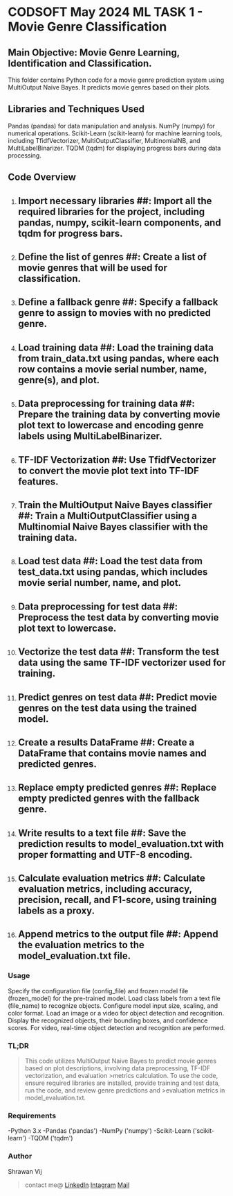 # CODSOFT May 2024 ML TASK 1 - Movie Genre Classification
## Main Objective: Movie Genre Learning, Identification and Classification.
This folder contains Python code for a movie genre prediction system using MultiOutput Naive Bayes. It predicts movie genres based on their plots.

## Libraries and Techniques Used
Pandas (pandas) for data manipulation and analysis.
NumPy (numpy) for numerical operations.
Scikit-Learn (scikit-learn) for machine learning tools, including TfidfVectorizer, MultiOutputClassifier, MultinomialNB, and MultiLabelBinarizer.
TQDM (tqdm) for displaying progress bars during data processing.


## Code Overview
1. ## Import necessary libraries ##: Import all the required libraries for the project, including pandas, numpy, scikit-learn components, and tqdm for progress bars.
2. ## Define the list of genres ##: Create a list of movie genres that will be used for classification.
3. ## Define a fallback genre ##: Specify a fallback genre to assign to movies with no predicted genre.
4. ## Load training data ##: Load the training data from train_data.txt using pandas, where each row contains a movie serial number, name, genre(s), and plot.
5. ## Data preprocessing for training data ##: Prepare the training data by converting movie plot text to lowercase and encoding genre labels using MultiLabelBinarizer.
6. ## TF-IDF Vectorization ##: Use TfidfVectorizer to convert the movie plot text into TF-IDF features.
7. ## Train the MultiOutput Naive Bayes classifier ##: Train a MultiOutputClassifier using a Multinomial Naive Bayes classifier with the training data.
8. ## Load test data ##: Load the test data from test_data.txt using pandas, which includes movie serial number, name, and plot.
9. ## Data preprocessing for test data ##: Preprocess the test data by converting movie plot text to lowercase.
10. ## Vectorize the test data ##: Transform the test data using the same TF-IDF vectorizer used for training.
11. ## Predict genres on test data ##: Predict movie genres on the test data using the trained model.
12. ## Create a results DataFrame ##: Create a DataFrame that contains movie names and predicted genres.
13. ## Replace empty predicted genres ##: Replace empty predicted genres with the fallback genre.
14. ## Write results to a text file ##: Save the prediction results to model_evaluation.txt with proper formatting and UTF-8 encoding.
15. ## Calculate evaluation metrics ##: Calculate evaluation metrics, including accuracy, precision, recall, and F1-score, using training labels as a proxy.
16. ## Append metrics to the output file ##: Append the evaluation metrics to the model_evaluation.txt file.


### Usage
Specify the configuration file (config_file) and frozen model file (frozen_model) for the pre-trained model.
Load class labels from a text file (file_name) to recognize objects.
Configure model input size, scaling, and color format.
Load an image or a video for object detection and recognition.
Display the recognized objects, their bounding boxes, and confidence scores.
For video, real-time object detection and recognition are performed.

### TL;DR
>This code utilizes MultiOutput Naive Bayes to predict movie genres based on plot descriptions, involving data preprocessing, TF-IDF vectorization, and evaluation >metrics calculation. To use the code, ensure required libraries are installed, provide training and test data, run the code, and review genre predictions and >evaluation metrics in model_evaluation.txt.

### Requirements

-Python 3.x
-Pandas ('pandas')
-NumPy ('numpy')
-Scikit-Learn ('scikit-learn')
-TQDM ('tqdm')

### Author
Shrawan Vij
>  contact me@ [LinkedIn](www.linkedin.com/in/shrawanvij)   [Intagram](https://www.instagram.com/shrawanvij/)   [Mail](sharwanvij211@gmail.com)
